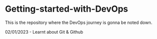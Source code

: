 # Getting-started-with-DevOps
This is the repository where the DevOps journey is gonna be noted down. 

02/01/2023 - Learnt about Git & Github

